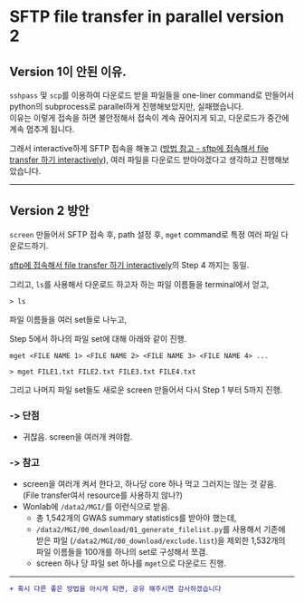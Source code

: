 # SFTP file transfer in parallel version 2

## Version 1이  안된 이유.
`sshpass` 및 `scp`를 이용하여 다운로드 받을 파일들을 one-liner command로 만들어서 python의 subprocess로 parallel하게 진행해보았지만, 실패했습니다.  
이유는 이렇게 접속을 하면 불안정해서 접속이 계속 끊어지게 되고, 다운로드가 중간에 계속 멈추게 됩니다.  

그래서 interactive하게 SFTP 접속을 해놓고 ([방법 참고 - sftp에 접속해서 file transfer 하기 interactively](./README.md#--sftp에-접속해서-file-transfer-하기-interactively)), 여러 파일을 다운로드 받아야겠다고 생각하고 진행해보았습니다.

---

## Version 2 방안

`screen` 만들어서 SFTP 접속 후, path 설정 후, `mget` command로 특정 여러 파일 다운로드하기.  

[sftp에 접속해서 file transfer 하기 interactively](./README.md#--sftp에-접속해서-file-transfer-하기-interactively)의 Step 4 까지는 동일.  

그리고, `ls`를 사용해서 다운로드 하고자 하는 파일 이름들을 terminal에서 얻고,

```
> ls
```

파일 이름들을 여러 set들로 나누고,

Step 5에서 하나의 파일 set에 대해 아래와 같이 진행.

`mget <FILE NAME 1> <FILE NAME 2> <FILE NAME 3> <FILE NAME 4> ...`
```
> mget FILE1.txt FILE2.txt FILE3.txt FILE4.txt
```

그리고 나머지 파일 set들도 새로운 screen 만들어서 다시 Step 1 부터 5까지 진행.


### -> **단점**
- 귀찮음. screen을 여러개 켜야함.

### -> **참고**
- screen을 여러개 켜서 한다고, 하나당 core 하나 먹고 그러지는 않는 것 같음. (File transfer여서 resource를 사용하지 않나?)
- Wonlab에 `/data2/MGI/`를 이런식으로 받음.
    - 총 1,542개의 GWAS summary statistics를 받아야 했는데,
    - `/data2/MGI/00_download/01_generate_filelist.py`를 사용해서 기존에 받은 파일 (`/data2/MGI/00_download/exclude.list`)을 제외한 1,532개의 파일 이름들을 100개를 하나의 set로 구성해서 쪼갬.
    - screen 하나 당 파일 set 하나를 `mget`으로 다운로드 진행.

---

```diff
+ 혹시 다른 좋은 방법을 아시게 되면, 공유 해주시면 감사하겠습니다
```